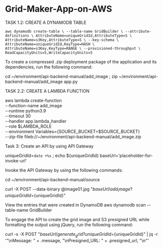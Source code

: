 # Grid-Maker-App-on-AWS

TASK 1.2: CREATE A DYNAMODB TABLE

` aws dynamodb create-table \
  --table-name GridBuilder \
  --attribute-definitions \
      AttributeName=uniqueGridId,AttributeType=S \
      AttributeName=s3Key,AttributeType=S \
  --key-schema \
      AttributeName=uniqueGridId,KeyType=HASH \
      AttributeName=s3Key,KeyType=RANGE \
  --provisioned-throughput \
      ReadCapacityUnits=5,WriteCapacityUnits=5 `

To create a compressed .zip deployment package of the application and its dependencies, run the following command:

cd ~/environment/api-backend-manual/add_image ; zip ~/environment/api-backend-manual/add_image app.py

TASK 2.2: CREATE A LAMBDA FUNCTION

aws lambda create-function \
--function-name add_image \
--runtime python3.9 \
--timeout 30 \
--handler app.lambda_handler \
--role $LAMBDA_ROLE \
--environment Variables={SOURCE_BUCKET=$SOURCE_BUCKET} \
--zip-file fileb://~/environment/api-backend-manual/add_image.zip


Task 3: Create an API by using API Gateway

uniqueGridId=`date +%s` ; echo ${uniqueGridId}
baseUrl='placeholder-for-invoke-url'

Invoke the API Gateway by using the following commands:

cd ~/environment/api-backend-manual/source

curl -X POST --data-binary @image01.jpg "${baseUrl}/add_image?uniqueGridId=${uniqueGridId}"

View the entries that were created in DynamoDB 
aws dynamodb scan --table-name GridBuilder

To engage the API to create the grid image and S3 presigned URL while formatting the output using jQuery, run the following command:

curl -s -X POST "${baseUrl}/generate_grid?uniqueGridId=${uniqueGridId}" | jq -r '"\nMessage: " + .message, "\nPresigned_URL: " + .presigned_url, "\n"'
